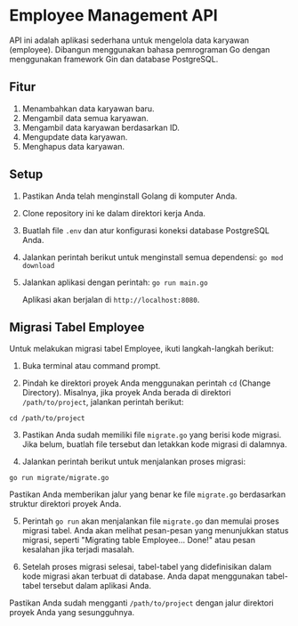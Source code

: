 # Employee Management API

API ini adalah aplikasi sederhana untuk mengelola data karyawan (employee). Dibangun menggunakan bahasa pemrograman Go dengan menggunakan framework Gin dan database PostgreSQL.

## Fitur

1. Menambahkan data karyawan baru.
2. Mengambil data semua karyawan.
3. Mengambil data karyawan berdasarkan ID.
4. Mengupdate data karyawan.
5. Menghapus data karyawan.

## Setup

1. Pastikan Anda telah menginstall Golang di komputer Anda.
2. Clone repository ini ke dalam direktori kerja Anda.
3. Buatlah file `.env` dan atur konfigurasi koneksi database PostgreSQL Anda.
4. Jalankan perintah berikut untuk menginstall semua dependensi: `go mod download`
5. Jalankan aplikasi dengan perintah: `go run main.go`

   Aplikasi akan berjalan di `http://localhost:8080`.

## Migrasi Tabel Employee

Untuk melakukan migrasi tabel Employee, ikuti langkah-langkah berikut:

1. Buka terminal atau command prompt.

2. Pindah ke direktori proyek Anda menggunakan perintah `cd` (Change Directory). Misalnya, jika proyek Anda berada di direktori `/path/to/project`, jalankan perintah berikut:

```
cd /path/to/project
```

3. Pastikan Anda sudah memiliki file `migrate.go` yang berisi kode migrasi. Jika belum, buatlah file tersebut dan letakkan kode migrasi di dalamnya.

4. Jalankan perintah berikut untuk menjalankan proses migrasi:

```shell
go run migrate/migrate.go
```

Pastikan Anda memberikan jalur yang benar ke file `migrate.go` berdasarkan struktur direktori proyek Anda.

5. Perintah `go run` akan menjalankan file `migrate.go` dan memulai proses migrasi tabel. Anda akan melihat pesan-pesan yang menunjukkan status migrasi, seperti "Migrating table Employee... Done!" atau pesan kesalahan jika terjadi masalah.

6. Setelah proses migrasi selesai, tabel-tabel yang didefinisikan dalam kode migrasi akan terbuat di database. Anda dapat menggunakan tabel-tabel tersebut dalam aplikasi Anda.

Pastikan Anda sudah mengganti `/path/to/project` dengan jalur direktori proyek Anda yang sesungguhnya.